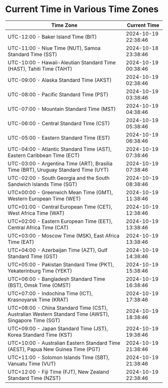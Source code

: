 # Current Time in Various Time Zones

| Time Zone | Current Time |
|-----------|--------------|
| UTC-12:00 - Baker Island Time (BIT) | 2024-10-19 22:38:46 |
| UTC-11:00 - Niue Time (NUT), Samoa Standard Time (SST) | 2024-10-18 23:38:46 |
| UTC-10:00 - Hawaii-Aleutian Standard Time (HAST), Tahiti Time (TAHT) | 2024-10-19 00:38:46 |
| UTC-09:00 - Alaska Standard Time (AKST) | 2024-10-19 02:38:46 |
| UTC-08:00 - Pacific Standard Time (PST) | 2024-10-19 03:38:46 |
| UTC-07:00 - Mountain Standard Time (MST) | 2024-10-19 04:38:46 |
| UTC-06:00 - Central Standard Time (CST) | 2024-10-19 05:38:46 |
| UTC-05:00 - Eastern Standard Time (EST) | 2024-10-19 06:38:46 |
| UTC-04:00 - Atlantic Standard Time (AST), Eastern Caribbean Time (ECT) | 2024-10-19 07:38:46 |
| UTC-03:00 - Argentina Time (ART), Brasília Time (BRT), Uruguay Standard Time (UYT) | 2024-10-19 07:38:46 |
| UTC-02:00 - South Georgia and the South Sandwich Islands Time (SGT) | 2024-10-19 08:38:46 |
| UTC±00:00 - Greenwich Mean Time (GMT), Western European Time (WET) | 2024-10-19 11:38:46 |
| UTC+01:00 - Central European Time (CET), West Africa Time (WAT) | 2024-10-19 12:38:46 |
| UTC+02:00 - Eastern European Time (EET), Central Africa Time (CAT) | 2024-10-19 13:38:46 |
| UTC+03:00 - Moscow Time (MSK), East Africa Time (EAT) | 2024-10-19 13:38:46 |
| UTC+04:00 - Azerbaijan Time (AZT), Gulf Standard Time (GST) | 2024-10-19 14:38:46 |
| UTC+05:00 - Pakistan Standard Time (PKT), Yekaterinburg Time (YEKT) | 2024-10-19 15:38:46 |
| UTC+06:00 - Bangladesh Standard Time (BST), Omsk Time (OMST) | 2024-10-19 16:38:46 |
| UTC+07:00 - Indochina Time (ICT), Krasnoyarsk Time (KRAT) | 2024-10-19 17:38:46 |
| UTC+08:00 - China Standard Time (CST), Australian Western Standard Time (AWST), Singapore Time (SGT) | 2024-10-19 18:38:46 |
| UTC+09:00 - Japan Standard Time (JST), Korea Standard Time (KST) | 2024-10-19 19:38:46 |
| UTC+10:00 - Australian Eastern Standard Time (AEST), Papua New Guinea Time (PGT) | 2024-10-19 21:38:46 |
| UTC+11:00 - Solomon Islands Time (SBT), Vanuatu Time (VUT) | 2024-10-19 21:38:46 |
| UTC+12:00 - Fiji Time (FJT), New Zealand Standard Time (NZST) | 2024-10-19 22:38:46 |
